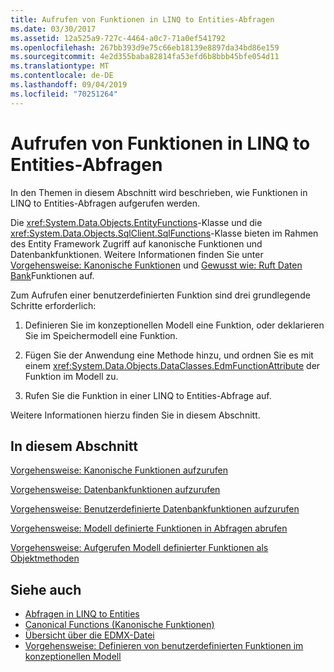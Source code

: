 ```yaml
---
title: Aufrufen von Funktionen in LINQ to Entities-Abfragen
ms.date: 03/30/2017
ms.assetid: 12a525a9-727c-4464-a0c7-71a0ef541792
ms.openlocfilehash: 267bb393d9e75c66eb18139e8897da34bd86e159
ms.sourcegitcommit: 4e2d355baba82814fa53efd6b8bbb45bfe054d11
ms.translationtype: MT
ms.contentlocale: de-DE
ms.lasthandoff: 09/04/2019
ms.locfileid: "70251264"
---
```

# <a name="calling-functions-in-linq-to-entities-queries"></a>Aufrufen von Funktionen in LINQ to Entities-Abfragen
In den Themen in diesem Abschnitt wird beschrieben, wie Funktionen in LINQ to Entities-Abfragen aufgerufen werden.  
  
 Die <xref:System.Data.Objects.EntityFunctions>-Klasse und die <xref:System.Data.Objects.SqlClient.SqlFunctions>-Klasse bieten im Rahmen des Entity Framework Zugriff auf kanonische Funktionen und Datenbankfunktionen. Weitere Informationen finden Sie unter [Vorgehensweise: Kanonische Funktionen](how-to-call-canonical-functions.md) und [Gewusst wie: Ruft Daten Bank](how-to-call-database-functions.md)Funktionen auf.  
  
 Zum Aufrufen einer benutzerdefinierten Funktion sind drei grundlegende Schritte erforderlich:  
  
1. Definieren Sie im konzeptionellen Modell eine Funktion, oder deklarieren Sie im Speichermodell eine Funktion.  
  
2. Fügen Sie der Anwendung eine Methode hinzu, und ordnen Sie es mit einem <xref:System.Data.Objects.DataClasses.EdmFunctionAttribute> der Funktion im Modell zu.  
  
3. Rufen Sie die Funktion in einer LINQ to Entities-Abfrage auf.  
  
 Weitere Informationen hierzu finden Sie in diesem Abschnitt.  
  
## <a name="in-this-section"></a>In diesem Abschnitt  
 [Vorgehensweise: Kanonische Funktionen aufzurufen](how-to-call-canonical-functions.md)  
  
 [Vorgehensweise: Datenbankfunktionen aufzurufen](how-to-call-database-functions.md)  
  
 [Vorgehensweise: Benutzerdefinierte Datenbankfunktionen aufzurufen](how-to-call-custom-database-functions.md)  
  
 [Vorgehensweise: Modell definierte Funktionen in Abfragen abrufen](how-to-call-model-defined-functions-in-queries.md)  
  
 [Vorgehensweise: Aufgerufen Modell definierter Funktionen als Objektmethoden](how-to-call-model-defined-functions-as-object-methods.md)  
  
## <a name="see-also"></a>Siehe auch

- [Abfragen in LINQ to Entities](queries-in-linq-to-entities.md)
- [Canonical Functions (Kanonische Funktionen)](canonical-functions.md)
- [Übersicht über die EDMX-Datei](https://docs.microsoft.com/previous-versions/dotnet/netframework-4.0/cc982042(v=vs.100))
- [Vorgehensweise: Definieren von benutzerdefinierten Funktionen im konzeptionellen Modell](https://docs.microsoft.com/previous-versions/dotnet/netframework-4.0/dd456812(v=vs.100))
